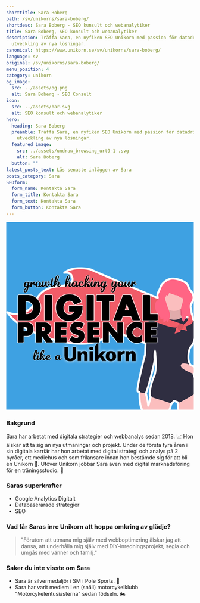 ```yaml
---
shorttitle: Sara Boberg
path: /sv/unikorns/sara-boberg/
shortdesc: Sara Boberg - SEO kunsult och webanalytiker
title: Sara Boberg, SEO konsult och webanalytiker
description: Träffa Sara, en nyfiken SEO Unikorn med passion för datadriven
  utveckling av nya lösningar.
canonical: https://www.unikorn.se/sv/unikorns/sara-boberg/
language: sv
original: /sv/unikorns/sara-boberg/
menu_position: 4
category: unikorn
og_image:
  src: ../assets/og.png
  alt: Sara Boberg - SEO Consult
icon:
  src: ../assets/bar.svg
  alt: SEO konsult och webanalytiker
hero:
  heading: Sara Boberg
  preamble: Träffa Sara, en nyfiken SEO Unikorn med passion för datadriven
    utveckling av nya lösningar.
  featured_image:
    src: ../assets/undraw_browsing_urt9-1-.svg
    alt: Sara Boberg
  button: ""
latest_posts_text: Läs senaste inläggen av Sara
posts_category: Sara
SEOform:
  form_name: Kontakta Sara
  form_title: Kontakta Sara
  form_text: Kontakta Sara
  form_button: Kontakta Sara
---
```

![Sara Boberg](../assets/og.png)

### B﻿akgrund

Sara har arbetat med digitala strategier och webbanalys sedan 2018. 📈 Hon älskar att ta sig an nya utmaningar och projekt. Under de första fyra åren i sin digitala karriär har hon arbetat med digital strategi och analys på 2 byråer, ett mediehus och som frilansare innan hon bestämde sig för att bli en Unikorn 🦄. Utöver Unikorn jobbar Sara även med digital marknadsföring för en träningsstudio. 🤸

### Saras superkrafter

* Google Analytics Digitalt
* Databaserarade strategier
* SEO  

### Vad får Saras inre Unikorn att hoppa omkring av glädje?

> "Förutom att utmana mig själv med webboptimering älskar jag att dansa, att underhålla mig själv med DIY-inredningsprojekt, segla och umgås med vänner och familj."

### Saker du inte visste om Sara

* Sara är silvermedaljör i SM i Pole Sports. 🥈  
* Sara har varit medlem i en (snäll) motorcykelklubb "Motorcykelentusiasterna" sedan födseln. 🏍️